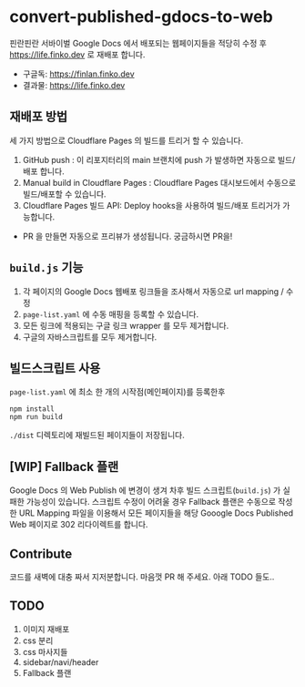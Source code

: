 # convert-published-gdocs-to-web

핀란핀란 서바이벌 Google Docs 에서 배포되는 웹페이지들을 적당히 수정 후 https://life.finko.dev 로 재배포 합니다.

* 구글독: https://finlan.finko.dev
* 결과물: https://life.finko.dev

## 재배포 방법
세 가지 방법으로 Cloudflare Pages 의 빌드를 트리거 할 수 있습니다.
1. GitHub push : 이 리포지터리의 main 브랜치에 push 가 발생하면 자동으로 빌드/배포 합니다.
2. Manual build in Cloudflare Pages : Cloudflare Pages 대시보드에서 수동으로 빌드/배포할 수 있습니다.
3. Cloudflare Pages 빌드 API: Deploy hooks을 사용하여 빌드/배포 트리거가 가능합니다.
* PR 을 만들면 자동으로 프리뷰가 생성됩니다. 궁금하시면 PR을!
 
## `build.js` 기능
1. 각 페이지의 Google Docs 웹배포 링크들을 조사해서 자동으로 url mapping / 수정
2. `page-list.yaml` 에 수동 매핑을 등록할 수 있습니다.
3. 모든 링크에 적용되는 구글 링크 wrapper 를 모두 제거합니다.
4. 구글의 자바스크립트를 모두 제거합니다.

## 빌드스크립트 사용
`page-list.yaml` 에 최소 한 개의 시작점(메인페이지)를 등록한후
```
npm install
npm run build
```
`./dist` 디렉토리에 재빌드된 페이지들이 저장됩니다.

## [WIP] Fallback 플랜
Google Docs 의 Web Publish 에 변경이 생겨 차후 빌드 스크립트(`build.js`) 가 실패한 가능성이 있습니다.
스크립트 수정이 어려울 경우 Fallback 플랜은 수동으로 작성한 URL Mapping 파일을 이용해서 모든 페이지들을 해당 Gooogle Docs Published Web 페이지로 302 리다이렉트를 합니다.

## Contribute
코드를 새벽에 대충 짜서 지저분합니다. 마음껏 PR 해 주세요. 아래 TODO 들도..

## TODO
1. 이미지 재배포
2. css 분리
3. css 마사지들
4. sidebar/navi/header
5. Fallback 플랜
